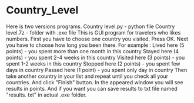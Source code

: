 # Country_Level
 Here is two versions programs.   Country level.py - python file Country level.7z - folder with .exe file   This is GUI program for travelers who likes numbers.   First you have to choose one country you visited. Press OK.   Next you have to choose how long you been there. For example :   Lived here  (5 points) - you spent more than one month in this country   Stayed here (4 points) - you spent 2-4 weeks in this country   Visited here (3 points) - you spent 1-2 weeks in this country   Stopped here (2 points) - you spent few days in country   Passed here (1 point) - you spent only day in country   Then take another country in your list and repeat until you check all your countries. And click "Finish" button.   In the appeared window you will see results in points.  And if you want you can save results to txt file named "results. txt" in actual .exe folder.
